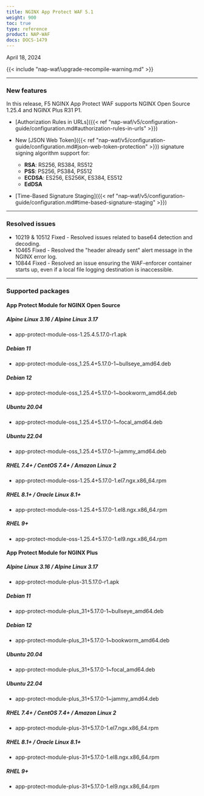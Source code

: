 ```yaml
---
title: NGINX App Protect WAF 5.1
weight: 900
toc: true
type: reference
product: NAP-WAF
docs: DOCS-1479
---
```


April 18, 2024

{{< include "nap-waf/upgrade-recompile-warning.md" >}}

---

### New features

In this release, F5 NGINX App Protect WAF supports NGINX Open Source 1.25.4 and NGINX Plus R31 P1.

- [Authorization Rules in URLs]({{< ref "nap-waf/v5/configuration-guide/configuration.md#authorization-rules-in-urls" >}})
- New [JSON Web Token]({{< ref "nap-waf/v5/configuration-guide/configuration.md#json-web-token-protection" >}}) signature signing algorithm support for:

    - **RSA**: RS256, RS384, RS512
    - **PSS**: PS256, PS384, PS512
    - **ECDSA**: ES256, ES256K, ES384, ES512
    - **EdDSA**
- [Time-Based Signature Staging]({{< ref "nap-waf/v5/configuration-guide/configuration.md#time-based-signature-staging" >}})

---

### Resolved issues

- 10219 & 10512 Fixed - Resolved issues related to base64 detection and decoding.
- 10465 Fixed - Resolved the "header already sent" alert message in the NGINX error log.
- 10844 Fixed - Resolved an issue ensuring the WAF-enforcer container starts up, even if a local file logging destination is inaccessible.

---

### Supported packages

#### App Protect Module for NGINX Open Source

##### Alpine Linux 3.16 / Alpine Linux 3.17

- app-protect-module-oss-1.25.4.5.17.0-r1.apk

##### Debian 11

- app-protect-module-oss_1.25.4+5.17.0-1~bullseye_amd64.deb

##### Debian 12

- app-protect-module-oss_1.25.4+5.17.0-1~bookworm_amd64.deb

##### Ubuntu 20.04

- app-protect-module-oss_1.25.4+5.17.0-1~focal_amd64.deb

##### Ubuntu 22.04

- app-protect-module-oss_1.25.4+5.17.0-1~jammy_amd64.deb

##### RHEL 7.4+ / CentOS 7.4+ / Amazon Linux 2

- app-protect-module-oss-1.25.4+5.17.0-1.el7.ngx.x86_64.rpm

##### RHEL 8.1+ / Oracle Linux 8.1+

- app-protect-module-oss-1.25.4+5.17.0-1.el8.ngx.x86_64.rpm

##### RHEL 9+

- app-protect-module-oss-1.25.4+5.17.0-1.el9.ngx.x86_64.rpm

#### App Protect Module for NGINX Plus

##### Alpine Linux 3.16 / Alpine Linux 3.17

- app-protect-module-plus-31.5.17.0-r1.apk

##### Debian 11

- app-protect-module-plus_31+5.17.0-1~bullseye_amd64.deb

##### Debian 12

- app-protect-module-plus_31+5.17.0-1~bookworm_amd64.deb

##### Ubuntu 20.04

- app-protect-module-plus_31+5.17.0-1~focal_amd64.deb

##### Ubuntu 22.04

- app-protect-module-plus_31+5.17.0-1~jammy_amd64.deb

##### RHEL 7.4+ / CentOS 7.4+ / Amazon Linux 2

- app-protect-module-plus-31+5.17.0-1.el7.ngx.x86_64.rpm

##### RHEL 8.1+ / Oracle Linux 8.1+

- app-protect-module-plus-31+5.17.0-1.el8.ngx.x86_64.rpm

##### RHEL 9+

- app-protect-module-plus-31+5.17.0-1.el9.ngx.x86_64.rpm